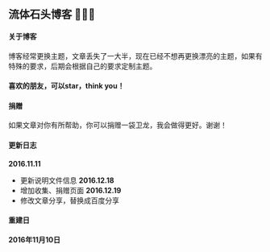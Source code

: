 流体石头博客 🤘🤘🤘
------------------
#### 关于博客  
            
博客经常更换主题，文章丢失了一大半，现在已经不想再更换漂亮的主题，如果有特殊的要求，后期会根据自己的要求定制主题。

#### 喜欢的朋友，可以star，think you！

#### 捐赠

如果文章对你有所帮助，你可以捐赠一袋卫龙，我会做得更好。谢谢！

#### 更新日志
**2016.11.11**
* 更新说明文件信息
**2016.12.18**
* 增加收集、捐赠页面
**2016.12.19**
* 修改文章分享，替换成百度分享

#### 重建日         

**2016年11月10日**